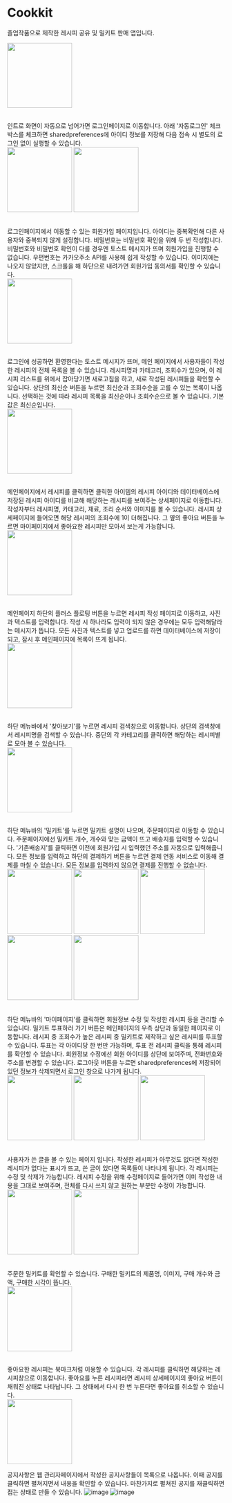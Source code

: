 # Cookkit

졸업작품으로 제작한 레시피 공유 및 밀키트 판매 앱입니다.

<img src="" width="150"/> <br/><br/>

인트로 화면이 자동으로 넘어가면 로그인페이지로 이동합니다. 아래 '자동로그인' 체크박스를 체크하면 sharedpreferences에 아이디 정보를 저장해 다음 접속 시 별도의 로그인 없이 실행할 수 있습니다.<br/>
<img src="https://github.com/wnal4634/univ_final_cookkit/assets/90739311/80b9f729-042f-4f99-91ba-9d84073c25ec" width="150"/> <img src="https://github.com/wnal4634/univ_final_cookkit/assets/90739311/4727c260-e625-4c38-9335-e55a8885a185" width="150"/> <br/><br/>

로그인페이지에서 이동할 수 있는 회원가입 페이지입니다. 아이디는 중복확인해 다른 사용자와 중복되지 않게 설정합니다. 비밀번호는 비밀번호 확인을 위해 두 번 작성합니다. 
비밀번호와 비밀번호 확인이 다를 경우엔 토스트 메시지가 뜨며 회원가입을 진행할 수 없습니다. 우편번호는 카카오주소 API를 사용해 쉽게 작성할 수 있습니다.
이미지에는 나오지 않았지만, 스크롤을 해 하단으로 내려가면 회원가입 동의서를 확인할 수 있습니다.<br/>
<img src="https://github.com/wnal4634/univ_final_cookkit/assets/90739311/d3212c89-e534-45b8-a2cc-a86ff86eafec" width="150"/> <br/><br/>


로그인에 성공하면 환영한다는 토스트 메시지가 뜨며, 메인 페이지에서 사용자들이 작성한 레시피의 전체 목록을 볼 수 있습니다. 
레시피명과 카테고리, 조회수가 있으며, 이 레시피 리스트를 위에서 잡아당기면 새로고침을 하고, 새로 작성된 레시피들을 확인할 수 있습니다.
상단의 최신순 버튼을 누르면 최신순과 조회수순을 고를 수 있는 목록이 나옵니다. 선택하는 것에 따라 레시피 목록을 최신순이나 조회수순으로 볼 수 있습니다. 기본값은 최신순입니다.<br/>
<img src="https://github.com/wnal4634/univ_final_cookkit/assets/90739311/13fb9697-5fff-4562-a276-8c1c51020221" width="150"/> <br/><br/>


메인페이지에서 레시피를 클릭하면 클릭한 아이템의 레시피 아이디와 데이터베이스에 저장된 레시피 아이디를 비교해 해당하는 레시피를 보여주는 상세페이지로 이동합니다. 
작성자부터 레시피명, 카테고리, 재료, 조리 순서와 이미지를 볼 수 있습니다. 레시피 상세페이지에 들어오면 해당 레시피의 조회수에 1이 더해집니다. 
그 옆의 좋아요 버튼을 누르면 마이페이지에서 좋아요한 레시피만 모아서 보는게 가능합니다. <br/>
<img src="https://github.com/wnal4634/univ_final_cookkit/assets/90739311/9ff4fa58-4e7b-4aa4-9e42-7e020320214b" width="150"/> <br/><br/>


메인페이지 하단의 플러스 플로팅 버튼을 누르면 레시피 작성 페이지로 이동하고, 사진과 텍스트를 입력합니다. 작성 시 하나라도 입력이 되지 않은 경우에는 모두 입력해달라는 메시지가 뜹니다.
모든 사진과 텍스트를 넣고 업로드를 하면 데이터베이스에 저장이 되고, 잠시 후 메인페이지에 목록이 뜨게 됩니다.<br/>
<img src="https://github.com/wnal4634/univ_final_cookkit/assets/90739311/ce9b0a4c-d1d4-4820-bd56-44869597f8ed" width="150"/> <br/><br/>


하단 메뉴바에서 '찾아보기'를 누르면 레시피 검색창으로 이동합니다. 상단의 검색창에서 레시피명을 검색할 수 있습니다. 중단의 각 카테고리를 클릭하면 해당하는 레시피별로 모아 볼 수 있습니다.<br/>
<img src="https://github.com/wnal4634/univ_final_cookkit/assets/90739311/4ea347f9-017a-4699-95b2-40098bebbe68" width="150"/> <br/><br/>


하단 메뉴바의 '밀키트'를 누르면 밀키트 설명이 나오며, 주문페이지로 이동할 수 있습니다. 주문페이지에선 밀키트 개수, 개수와 맞는 금액이 뜨고 배송지를 입력할 수 있습니다.
'기존배송지'를 클릭하면 이전에 회원가입 시 입력했던 주소를 자동으로 입력해줍니다. 모든 정보를 입력하고 하단의 결제하기 버튼을 누르면 결제 연동 서비스로 이동해 결제를 마칠 수 있습니다.
모든 정보를 입력하지 않으면 결제를 진행할 수 없습니다. <br/>
<img src="https://github.com/wnal4634/univ_final_cookkit/assets/90739311/875e03ca-a484-410e-aaa4-edf1e275fdbe" width="150"/> 
<img src="https://github.com/wnal4634/univ_final_cookkit/assets/90739311/c22b67c9-f9c8-4af6-99ce-94de63588410" width="150"/> 
<img src="https://github.com/wnal4634/univ_final_cookkit/assets/90739311/fe3d3f50-3440-4888-bb80-f79a52a76b09" width="150"/> 
<img src="https://github.com/wnal4634/univ_final_cookkit/assets/90739311/af8f9cbd-3cc3-480c-a358-f944664be178" width="150"/> 
<img src="https://github.com/wnal4634/univ_final_cookkit/assets/90739311/9626a0c4-ca3b-4b2e-bc83-49502c1f487c" width="150"/> <br/><br/>


하단 메뉴바의 '마이페이지'를 클릭하면 회원정보 수정 및 작성한 레시피 등을 관리할 수 있습니다. 밀키트 투표하러 가기 버튼은 메인페이지의 우측 상단과 동일한 페이지로 이동합니다.
레시피 중 조회수가 높은 레시피 중 밀키트로 제작하고 싶은 레시피를 투표할 수 있습니다. 투표는 각 아이디당 한 번만 가능하며, 투표 전 레시피 클릭을 통해 레시피를 확인할 수 있습니다. 
회원정보 수정에선 회원 아이디를 상단에 보여주며, 전화번호와 주소를 변경할 수 있습니다. 로그아웃 버튼을 누르면 sharedpreferences에 저장되어 있던 정보가 삭제되면서 로그인 창으로 나가게 됩니다.<br/>
<img src="https://github.com/wnal4634/univ_final_cookkit/assets/90739311/fe301549-9ba1-4361-90cb-23b5260bfba4" width="150"/> 
<img src="https://github.com/wnal4634/univ_final_cookkit/assets/90739311/c6820e95-ec6a-4533-a590-8c0507f50f72" width="150"/> 
<img src="https://github.com/wnal4634/univ_final_cookkit/assets/90739311/8c27f9a1-fcaa-4150-bba3-06457a759b89" width="150"/> <br/><br/>


사용자가 쓴 글을 볼 수 있는 페이지 입니다. 작성한 레시피가 아무것도 없다면 작성한 레시피가 없다는 표시가 뜨고, 쓴 글이 있다면 목록들이 나타나게 됩니다. 각 레시피는 수정 및 삭제가 가능합니다.
레시피 수정을 위해 수정페이지로 들어가면 이미 작성한 내용을 그대로 보여주며, 전체를 다시 쓰지 않고 원하는 부분만 수정이 가능합니다.<br/>
<img src="https://github.com/wnal4634/univ_final_cookkit/assets/90739311/f7898307-f71d-464d-9c74-58b8076567cd" width="150"/> 
<img src="https://github.com/wnal4634/univ_final_cookkit/assets/90739311/1353ea11-8edd-44d8-801e-9b37086a4b01" width="150"/> <br/><br/>


주문한 밀키트를 확인할 수 있습니다. 구매한 밀키트의 제품명, 이미지, 구매 개수와 금액, 구매한 시각이 뜹니다.<br/>
<img src="https://github.com/wnal4634/univ_final_cookkit/assets/90739311/2366c562-9faf-4cbc-8519-844132c2fb12" width="150"/> <br/><br/>


좋아요한 레시피는 북마크처럼 이용할 수 있습니다. 각 레시피를 클릭하면 해당하는 레시피창으로 이동합니다. 좋아요를 누른 레시피라면 레시피 상세페이지의 좋아요 버튼이 채워진 상태로 나타납니다.
그 상태에서 다시 한 번 누른다면 좋아요를 취소할 수 있습니다. <br/>
<img src="https://github.com/wnal4634/univ_final_cookkit/assets/90739311/b0d4e97a-8356-47f4-ad52-e5599a9f042f" width="150"/> 


공지사항은 웹 관리자페이지에서 작성한 공지사항들이 목록으로 나옵니다. 이때 공지를 클릭하면 펼쳐지면서 내용을 확인할 수 있습니다. 
마찬가지로 펼쳐진 공지를 재클릭하면 접는 상태로 만들 수 있습니다.
![image](https://github.com/wnal4634/univ_final_cookkit/assets/90739311/e61f1114-6459-4611-9b5c-30cd7468d959)
![image](https://github.com/wnal4634/univ_final_cookkit/assets/90739311/c8d98dd4-20ff-427e-86f8-db5822e78578)

